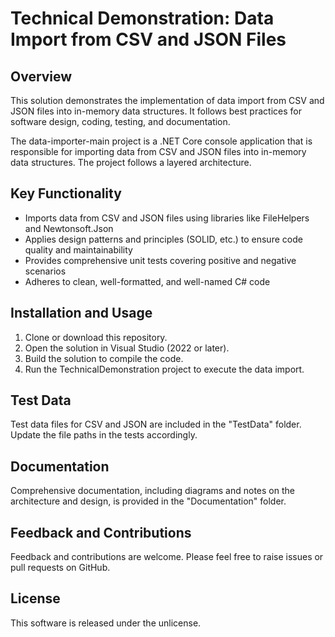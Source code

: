 # Technical Demonstration: Data Import from CSV and JSON Files

## Overview
This solution demonstrates the implementation of data import from CSV and JSON files into in-memory data structures. It follows best practices for software design, coding, testing, and documentation.

The data-importer-main project is a .NET Core console application that is responsible for importing data from CSV and JSON files into in-memory data structures. The project follows a layered architecture.

## Key Functionality
- Imports data from CSV and JSON files using libraries like FileHelpers and Newtonsoft.Json
- Applies design patterns and principles (SOLID, etc.) to ensure code quality and maintainability
- Provides comprehensive unit tests covering positive and negative scenarios
- Adheres to clean, well-formatted, and well-named C# code

## Installation and Usage
1. Clone or download this repository.
2. Open the solution in Visual Studio (2022 or later).
3. Build the solution to compile the code.
4. Run the TechnicalDemonstration project to execute the data import.

## Test Data
Test data files for CSV and JSON are included in the "TestData" folder. Update the file paths in the tests accordingly.

## Documentation
Comprehensive documentation, including diagrams and notes on the architecture and design, is provided in the "Documentation" folder.

## Feedback and Contributions
Feedback and contributions are welcome. Please feel free to raise issues or pull requests on GitHub.

## License
This software is released under the unlicense.


